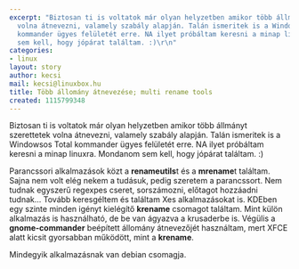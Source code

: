 ```yaml
---
excerpt: "Biztosan ti is voltatok már olyan helyzetben amikor több állmányt szerettetek
  volna átnevezni, valamely szabály alapján. Talán ismeritek is a Windowsos Total
  kommander ügyes felületét erre. NA ilyet próbáltam keresni a minap linuxra. Mondanom
  sem kell, hogy jópárat találtam. :)\r\n"
categories:
- linux
layout: story
author: kecsi
mail: kecsi@linuxbox.hu
title: Több állomány átnevezése; multi rename tools
created: 1115799348
---
```

Biztosan ti is voltatok már olyan helyzetben amikor több állmányt szerettetek volna átnevezni, valamely szabály alapján. Talán ismeritek is a Windowsos Total kommander ügyes felületét erre. NA ilyet próbáltam keresni a minap linuxra. Mondanom sem kell, hogy jópárat találtam. :)
<!--break-->
Parancssori alkalmazások közt a <strong>renameutils</strong>t és a <strong>mrename</strong>t találtam. Sajna nem volt elég nekem a tudásuk, pedig szeretem a parancssort. Nem tudnak egyszerű regexpes cseret, sorszámozni, előtagot hozzáadni tudnak...
Tovább keresgéltem és találtam Xes alkalmazásokat is. KDEben egy szinte minden igényt kielégítő <strong>krename</strong> csomagot találtam. Mint külön alkalmazás is használható, de be van ágyazva a krusaderbe is.
Végülis a <strong>gnome-commander</strong> beépített állomány átnevezőjét használtam, mert XFCE alatt kicsit gyorsabban működött, mint a <strong>krename</strong>.

Mindegyik alkalmazásnak van debian csomagja.
